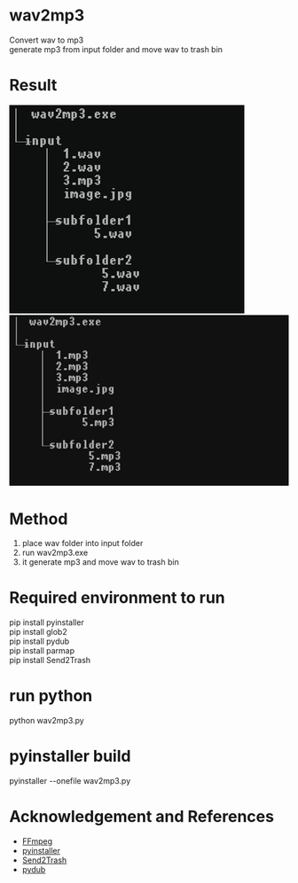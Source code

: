 # wav2mp3
Convert wav to mp3  
generate mp3 from input folder and move wav to trash bin


# Result   
![result](doc/screenshot_1.png)    
![result](doc/screenshot_2.png)     

# Method
1. place wav folder into input folder   
2. run wav2mp3.exe   
3. it generate mp3 and move wav to trash bin   

# Required environment to run      
pip install pyinstaller    
pip install glob2  
pip install pydub  
pip install parmap  
pip install Send2Trash  

# run python
python wav2mp3.py


# pyinstaller build  
pyinstaller --onefile wav2mp3.py



# Acknowledgement and References    
- [FFmpeg](https://github.com/BtbN/FFmpeg-Builds)      
- [pyinstaller](https://www.pyinstaller.org/)   
- [Send2Trash](https://pypi.org/project/Send2Trash/)   
- [pydub](https://pypi.org/project/pydub/)   





